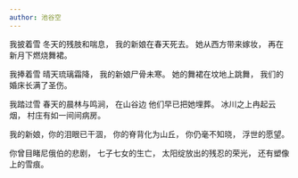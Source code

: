 ```yaml
---
author: 池谷空
---
```

我披着雪 冬天的残肢和喘息， 
我的新娘在春天死去。 
她从西方带来嫁妆， 
再在新月下燃烧舞裙。 

我捧着雪 晴天琉璃霜降， 
我的新娘尸骨未寒。
她的舞裙在坟地上跳舞，
我们的婚床长满了圣伤。 

我踏过雪 春天的晨林与鸣涧，
在山谷边 他们早已把她埋葬。 
冰川之上冉起云烟，
村庄有如一间间病房。


我的新娘，你的泪眼已干涸，
你的脊背化为山丘，
你仍毫不知晓，
浮世的愿望。


你曾目睹尼俄伯的悲剧，
七子七女的生亡，
太阳绽放出的残忍的荣光，
还有塑像上的雪痕。
